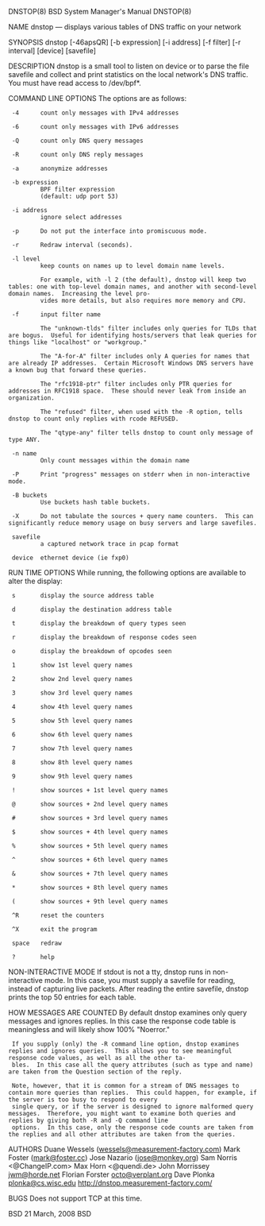 DNSTOP(8)                                                                       BSD System Manager's Manual                                                                      DNSTOP(8)

NAME
     dnstop — displays various tables of DNS traffic on your network

SYNOPSIS
     dnstop [-46apsQR] [-b expression] [-i address] [-f filter] [-r interval] [device] [savefile]

DESCRIPTION
     dnstop is a small tool to listen on device or to parse the file savefile and collect and print statistics on the local network's DNS traffic. You must have read access to /dev/bpf*.

COMMAND LINE OPTIONS
     The options are as follows:

     -4      count only messages with IPv4 addresses

     -6      count only messages with IPv6 addresses

     -Q      count only DNS query messages

     -R      count only DNS reply messages

     -a      anonymize addresses

     -b expression
             BPF filter expression
             (default: udp port 53)

     -i address
             ignore select addresses

     -p      Do not put the interface into promiscuous mode.

     -r      Redraw interval (seconds).

     -l level
             keep counts on names up to level domain name levels.

             For example, with -l 2 (the default), dnstop will keep two tables: one with top-level domain names, and another with second-level domain names.  Increasing the level pro‐
             vides more details, but also requires more memory and CPU.

     -f      input filter name

             The "unknown-tlds" filter includes only queries for TLDs that are bogus.  Useful for identifying hosts/servers that leak queries for things like "localhost" or "workgroup."

             The "A-for-A" filter includes only A queries for names that are already IP addresses.  Certain Microsoft Windows DNS servers have a known bug that forward these queries.

             The "rfc1918-ptr" filter includes only PTR queries for addresses in RFC1918 space.  These should never leak from inside an organization.

             The "refused" filter, when used with the -R option, tells dnstop to count only replies with rcode REFUSED.

             The "qtype-any" filter tells dnstop to count only message of type ANY.

     -n name
             Only count messages within the domain name

     -P      Print "progress" messages on stderr when in non-interactive mode.

     -B buckets
             Use buckets hash table buckets.

     -X      Do not tabulate the sources + query name counters.  This can significantly reduce memory usage on busy servers and large savefiles.

     savefile
             a captured network trace in pcap format

     device  ethernet device (ie fxp0)

RUN TIME OPTIONS
     While running, the following options are available to alter the display:

     s       display the source address table

     d       display the destination address table

     t       display the breakdown of query types seen

     r       display the breakdown of response codes seen

     o       display the breakdown of opcodes seen

     1       show 1st level query names

     2       show 2nd level query names

     3       show 3rd level query names

     4       show 4th level query names

     5       show 5th level query names

     6       show 6th level query names

     7       show 7th level query names

     8       show 8th level query names

     9       show 9th level query names

     !       show sources + 1st level query names

     @       show sources + 2nd level query names

     #       show sources + 3rd level query names

     $       show sources + 4th level query names

     %       show sources + 5th level query names

     ^       show sources + 6th level query names

     &       show sources + 7th level query names

     *       show sources + 8th level query names

     (       show sources + 9th level query names

     ^R      reset the counters

     ^X      exit the program

     space   redraw

     ?       help

NON-INTERACTIVE MODE
     If stdout is not a tty, dnstop runs in non-interactive mode.  In this case, you must supply a savefile for reading, instead of capturing live packets.  After reading the entire
     savefile, dnstop prints the top 50 entries for each table.

HOW MESSAGES ARE COUNTED
     By default dnstop examines only query messages and ignores replies.  In this case the response code table is meaningless and will likely show 100% "Noerror."

     If you supply (only) the -R command line option, dnstop examines replies and ignores queries.  This allows you to see meaningful response code values, as well as all the other ta‐
     bles.  In this case all the query attributes (such as type and name) are taken from the Question section of the reply.

     Note, however, that it is common for a stream of DNS messages to contain more queries than replies.  This could happen, for example, if the server is too busy to respond to every
     single query, or if the server is designed to ignore malformed query messages.  Therefore, you might want to examine both queries and replies by giving both -R and -Q command line
     options.  In this case, only the response code counts are taken from the replies and all other attributes are taken from the queries.

AUTHORS
     Duane Wessels (wessels@measurement-factory.com)
     Mark Foster (mark@foster.cc)
     Jose Nazario (jose@monkey.org)
     Sam Norris <@ChangeIP.com>
     Max Horn <@quendi.de>
     John Morrissey <jwm@horde.net>
     Florian Forster <octo@verplant.org>
     Dave Plonka <plonka@cs.wisc.edu>
     http://dnstop.measurement-factory.com/

BUGS
     Does not support TCP at this time.

BSD                                                                                   21 March, 2008                                                                                   BSD
